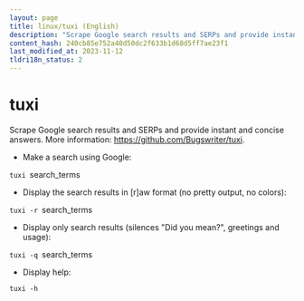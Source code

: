 ```yaml
---
layout: page
title: linux/tuxi (English)
description: "Scrape Google search results and SERPs and provide instant and concise answers."
content_hash: 240cb85e752a40d50dc2f633b1d68d5ff7ae23f1
last_modified_at: 2023-11-12
tldri18n_status: 2
---
```

# tuxi

Scrape Google search results and SERPs and provide instant and concise answers.
More information: <https://github.com/Bugswriter/tuxi>.

- Make a search using Google:

`tuxi `<span class="tldr-var badge badge-pill bg-dark-lm bg-white-dm text-white-lm text-dark-dm font-weight-bold">search_terms</span>

- Display the search results in [r]aw format (no pretty output, no colors):

`tuxi -r `<span class="tldr-var badge badge-pill bg-dark-lm bg-white-dm text-white-lm text-dark-dm font-weight-bold">search_terms</span>

- Display only search results (silences "Did you mean?", greetings and usage):

`tuxi -q `<span class="tldr-var badge badge-pill bg-dark-lm bg-white-dm text-white-lm text-dark-dm font-weight-bold">search_terms</span>

- Display help:

`tuxi -h`
